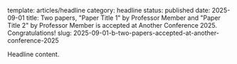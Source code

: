 template: articles/headline
category: headline
status: published
date: 2025-09-01
title: Two papers, "Paper Title 1" by Professor Member and "Paper Title 2" by Professor Member is accepted at Another Conference 2025. Congratulations!
slug: 2025-09-01-b-two-papers-accepted-at-another-conference-2025

Headline content.
